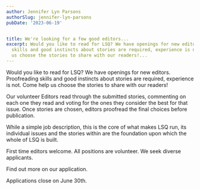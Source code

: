 ```yaml
---
author: Jennifer Lyn Parsons
authorSlug: jennifer-lyn-parsons
pubDate: '2023-06-19'


title: We're looking for a few good editors...
excerpt: Would you like to read for LSQ? We have openings for new editors. Proofreading
  skills and good instincts about stories are required, experience is not. Come help
  us choose the stories to share with our readers!...
---
```

Would you like to read for LSQ? We have openings for new editors. Proofreading skills and good instincts about stories are required, experience is not. Come help us choose the stories to share with our readers!

Our volunteer Editors read through the submitted stories, commenting on each one they read and voting for the ones they consider the best for that issue. Once stories are chosen, editors proofread the final choices before publication.

While a simple job description, this is the core of what makes LSQ run, its individual issues and the stories within are the foundation upon which the whole of LSQ is built.

First time editors welcome. All positions are volunteer. We seek diverse applicants.

Find out more on our application.

Applications close on June 30th.